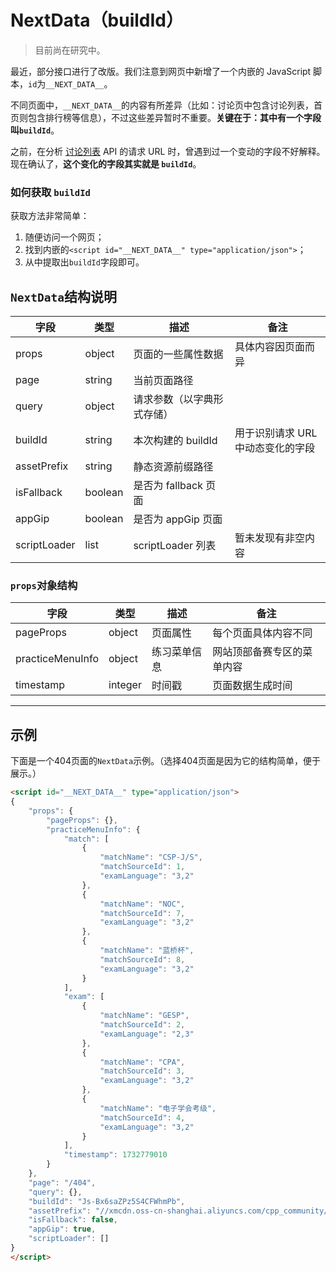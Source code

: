 # NextData（buildId）

> 目前尚在研究中。

最近，部分接口进行了改版。我们注意到网页中新增了一个内嵌的 JavaScript 脚本，`id`为`__NEXT_DATA__`。

不同页面中，`__NEXT_DATA__`的内容有所差异（比如：讨论页中包含讨论列表，首页则包含排行榜等信息），不过这些差异暂时不重要。**关键在于：其中有一个字段叫`buildId`**。

之前，在分析 [讨论列表](../discuss/get_list.md) API 的请求 URL 时，曾遇到过一个变动的字段不好解释。现在确认了，**这个变化的字段其实就是 `buildId`**。

### 如何获取 `buildId`

获取方法非常简单：

1. 随便访问一个网页；
2. 找到内嵌的`<script id="__NEXT_DATA__" type="application/json">`；
3. 从中提取出`buildId`字段即可。

## `NextData`结构说明

| 字段           | 类型      | 描述              | 备注                  |
|--------------|---------|-----------------|---------------------|
| props        | object  | 页面的一些属性数据       | 具体内容因页面而异           |
| page         | string  | 当前页面路径          |                     |
| query        | object  | 请求参数（以字典形式存储）   |                     |
| buildId      | string  | 本次构建的 buildId   | 用于识别请求 URL 中动态变化的字段 |
| assetPrefix  | string  | 静态资源前缀路径        |                     |
| isFallback   | boolean | 是否为 fallback 页面 |                     |
| appGip       | boolean | 是否为 appGip 页面   |                     |
| scriptLoader | list    | scriptLoader 列表 | 暂未发现有非空内容           |

### `props`对象结构

| 字段               | 类型      | 描述     | 备注            |
|------------------|---------|--------|---------------|
| pageProps        | object  | 页面属性   | 每个页面具体内容不同    |
| practiceMenuInfo | object  | 练习菜单信息 | 网站顶部备赛专区的菜单内容 |
| timestamp        | integer | 时间戳    | 页面数据生成时间      |

---

## 示例

下面是一个404页面的`NextData`示例。（选择404页面是因为它的结构简单，便于展示。）

```html
<script id="__NEXT_DATA__" type="application/json">
{
    "props": {
        "pageProps": {},
        "practiceMenuInfo": {
            "match": [
                {
                    "matchName": "CSP-J/S",
                    "matchSourceId": 1,
                    "examLanguage": "3,2"
                },
                {
                    "matchName": "NOC",
                    "matchSourceId": 7,
                    "examLanguage": "3,2"
                },
                {
                    "matchName": "蓝桥杯",
                    "matchSourceId": 8,
                    "examLanguage": "3,2"
                }
            ],
            "exam": [
                {
                    "matchName": "GESP",
                    "matchSourceId": 2,
                    "examLanguage": "2,3"
                },
                {
                    "matchName": "CPA",
                    "matchSourceId": 3,
                    "examLanguage": "3,2"
                },
                {
                    "matchName": "电子学会考级",
                    "matchSourceId": 4,
                    "examLanguage": "3,2"
                }
            ],
            "timestamp": 1732779010
        }
    },
    "page": "/404",
    "query": {},
    "buildId": "Js-Bx6saZPz5S4CFWhmPb",
    "assetPrefix": "//xmcdn.oss-cn-shanghai.aliyuncs.com/cpp_community/1.0.0/prod",
    "isFallback": false,
    "appGip": true,
    "scriptLoader": []
}
</script>
```